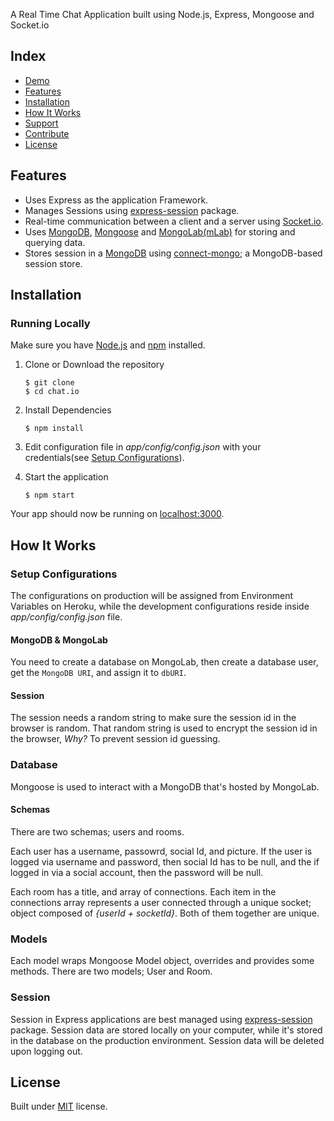 A Real Time Chat Application built using Node.js, Express, Mongoose and Socket.io

## Index
+ [Demo](#demo)
+ [Features](#features)
+ [Installation](#installation)
+ [How It Works](#how-it-works)
+ [Support](#support)
+ [Contribute](#contribute)
+ [License](#license)


## Features<a name="features"></a>
+ Uses Express as the application Framework.
+ Manages Sessions using [express-session](https://github.com/expressjs/session) package.
+ Real-time communication between a client and a server using [Socket.io](https://github.com/socketio/socket.io).
+ Uses [MongoDB](https://github.com/mongodb/mongo), [Mongoose](https://github.com/Automattic/mongoose) and [MongoLab(mLab)](https://mlab.com/) for storing and querying data.
+ Stores session in a [MongoDB](https://github.com/mongodb/mongo) using [connect-mongo](https://github.com/kcbanner/connect-mongo); a MongoDB-based session store.

## Installation<a name="installation"></a>
### Running Locally
Make sure you have [Node.js](https://nodejs.org/) and [npm](https://www.npmjs.com/) installed.

1. Clone or Download the repository

	```
	$ git clone 
	$ cd chat.io
	```
2. Install Dependencies

	```
	$ npm install
	```
2. Edit configuration file in _app/config/config.json_ with your credentials(see [Setup Configurations](#configurations)).

5. Start the application

	```
	$ npm start
	```
Your app should now be running on [localhost:3000](http://localhost:3000/).

## How It Works<a name="how-it-works"></a>
### Setup Configurations<a name="configurations"></a>
The configurations on production will be assigned from Environment Variables on Heroku, while the development configurations reside inside _app/config/config.json_ file.

#### MongoDB & MongoLab
You need to create a database on MongoLab, then create a database user, get the `MongoDB URI`, and assign it to `dbURI`.

#### Session
The session needs a random string to make sure the session id in the browser is random. That random string is used to encrypt the session id in the browser, _Why?_ To prevent session id guessing.

### Database<a name="database"></a>
Mongoose is used to interact with a MongoDB that's hosted by MongoLab. 

#### Schemas
There are two schemas; users and rooms. 

Each user has a username, passowrd, social Id, and picture. If the user is logged via username and password, then social Id has to be null, and the if logged in via a social account, then the password will be null.

Each room has a title, and array of connections. Each item in the connections array represents a user connected through a unique socket; object composed of _{userId + socketId}_. Both of them together are unique.

### Models<a name="models"></a>
Each model wraps Mongoose Model object, overrides and provides some methods. There are two models; User and Room.

### Session<a name="session"></a>
Session in Express applications are best managed using [express-session](https://github.com/expressjs/session) package. Session data are stored locally on your computer, while it's stored in the database on the production environment. Session data will be deleted upon logging out.


## License <a name="license"></a>
Built under [MIT](http://www.opensource.org/licenses/mit-license.php) license.
